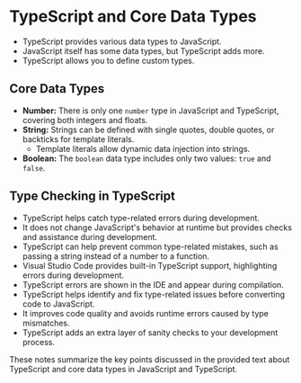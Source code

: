 # TypeScript and Core Data Types

- TypeScript provides various data types to JavaScript.
- JavaScript itself has some data types, but TypeScript adds more.
- TypeScript allows you to define custom types.

## Core Data Types

- **Number:** There is only one `number` type in JavaScript and TypeScript, covering both integers and floats.
- **String:** Strings can be defined with single quotes, double quotes, or backticks for template literals.
  - Template literals allow dynamic data injection into strings.
- **Boolean:** The `boolean` data type includes only two values: `true` and `false`.

## Type Checking in TypeScript

- TypeScript helps catch type-related errors during development.
- It does not change JavaScript's behavior at runtime but provides checks and assistance during development.
- TypeScript can help prevent common type-related mistakes, such as passing a string instead of a number to a function.
- Visual Studio Code provides built-in TypeScript support, highlighting errors during development.
- TypeScript errors are shown in the IDE and appear during compilation.
- TypeScript helps identify and fix type-related issues before converting code to JavaScript.
- It improves code quality and avoids runtime errors caused by type mismatches.
- TypeScript adds an extra layer of sanity checks to your development process.

These notes summarize the key points discussed in the provided text about TypeScript and core data types in JavaScript and TypeScript.
